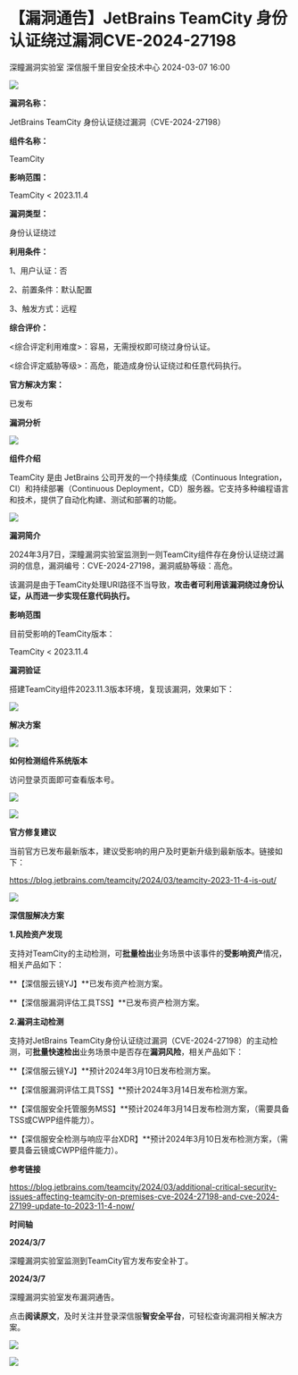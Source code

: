 #  【漏洞通告】JetBrains TeamCity 身份认证绕过漏洞CVE-2024-27198   
深瞳漏洞实验室  深信服千里目安全技术中心   2024-03-07 16:00  
  
![](https://mmbiz.qpic.cn/mmbiz_gif/w8NHw6tcQ5wveibLhxqcKWmUe8ibHpMNUrWX3t4x6B2lJlGL7tzCn3pBW2alZ4rEeftME96CEryHlZl9iaEvJPIYg/640?wx_fmt=gif&from=appmsg "")  
  
**漏洞名称：**  
  
JetBrains TeamCity 身份认证绕过漏洞（CVE-2024-27198）  
  
**组件名称：**  
  
TeamCity  
  
**影响范围：**  
  
TeamCity < 2023.11.4  
  
**漏洞类型：**  
  
身份认证绕过  
  
**利用条件：**  
  
1、用户认证：否  
  
2、前置条件：默认配置  
  
3、触发方式：远程  
  
**综合评价：**  
  
<综合评定利用难度>：容易，无需授权即可绕过身份认证。  
  
<综合评定威胁等级>：高危，能造成身份认证绕过和任意代码执行。  
  
**官方解决方案：**  
  
已发布  
  
  
  
  
  
**漏洞分析**  
  
![](https://mmbiz.qpic.cn/mmbiz_gif/w8NHw6tcQ5wveibLhxqcKWmUe8ibHpMNUrc1KbicHftsFt9ib08Q84qHmxPSHW3HWRLZgUfroInoJwzbX8CWchWEjg/640?wx_fmt=gif&from=appmsg "")  
  
**组件介绍**  
  
TeamCity 是由 JetBrains 公司开发的一个持续集成（Continuous Integration，CI）和持续部署（Continuous Deployment，CD）服务器。它支持多种编程语言和技术，提供了自动化构建、测试和部署的功能。  
  
![](https://mmbiz.qpic.cn/mmbiz_gif/w8NHw6tcQ5wveibLhxqcKWmUe8ibHpMNUrc1KbicHftsFt9ib08Q84qHmxPSHW3HWRLZgUfroInoJwzbX8CWchWEjg/640?wx_fmt=gif&from=appmsg "")  
  
**漏洞简介**  
  
2024年3月7日，深瞳漏洞实验室监测到一则TeamCity组件存在身份认证绕过漏洞的信息，漏洞编号：CVE-2024-27198，漏洞威胁等级：高危。  
  
该漏洞是由于TeamCity处理URI路径不当导致，**攻击者可利用该漏洞绕过身份认证，从而进一步实现任意代码执行。**  
  
  
**影响范围**  
  
目前受影响的TeamCity版本：  
  
TeamCity < 2023.11.4  
  
  
  
**漏洞验证**  
  
搭建TeamCity组件2023.11.3版本环境，复现该漏洞，效果如下：  
  
![](https://mmbiz.qpic.cn/mmbiz_png/w8NHw6tcQ5wveibLhxqcKWmUe8ibHpMNUrbDYiaoepnlJGIG4dTV02YmyL1eR9WMjhx9JIM6CqSfSTQX8q8wlH77g/640?wx_fmt=png&from=appmsg "")  
  
  
  
**解决方案**  
  
![](https://mmbiz.qpic.cn/mmbiz_gif/w8NHw6tcQ5wveibLhxqcKWmUe8ibHpMNUrc1KbicHftsFt9ib08Q84qHmxPSHW3HWRLZgUfroInoJwzbX8CWchWEjg/640?wx_fmt=gif&from=appmsg "")  
  
**如何检测组件系统版本**  
  
  
访问登录页面即可查看版本号。  
  
![](https://mmbiz.qpic.cn/mmbiz_png/w8NHw6tcQ5wveibLhxqcKWmUe8ibHpMNUrxhblsCJbOxujqutsoE6hY1yrwJFNQu1LNM0Xzgm4XJWfqlnN57F7Cg/640?wx_fmt=png&from=appmsg "")  
  
  
![](https://mmbiz.qpic.cn/mmbiz_gif/w8NHw6tcQ5wveibLhxqcKWmUe8ibHpMNUrc1KbicHftsFt9ib08Q84qHmxPSHW3HWRLZgUfroInoJwzbX8CWchWEjg/640?wx_fmt=gif&from=appmsg "")  
  
**官方修复建议**  
  
  
当前官方已发布最新版本，建议受影响的用户及时更新升级到最新版本。链接如下：  
  
https://blog.jetbrains.com/teamcity/2024/03/teamcity-2023-11-4-is-out/  
  
  
![](https://mmbiz.qpic.cn/mmbiz_gif/w8NHw6tcQ5wveibLhxqcKWmUe8ibHpMNUrc1KbicHftsFt9ib08Q84qHmxPSHW3HWRLZgUfroInoJwzbX8CWchWEjg/640?wx_fmt=gif&from=appmsg "")  
  
**深信服解决方案**  
  
  
**1.风险资产发现**  
  
支持对TeamCity的主动检测，可**批量检出**业务场景中该事件的**受影响资产**情况，相关产品如下：  
  
**【深信服云镜YJ】**已发布资产检测方案。  
  
**【深信服漏洞评估工具TSS】**已发布资产检测方案。  
  
  
**2.漏洞主动检测**  
  
支持对JetBrains TeamCity身份认证绕过漏洞（CVE-2024-27198）的主动检测，可**批量快速检出**业务场景中是否存在**漏洞风险**，相关产品如下：  
  
**【深信服云镜YJ】**预计2024年3月10日发布检测方案。  
  
**【深信服漏洞评估工具TSS】**预计2024年3月14日发布检测方案。  
  
**【深信服安全托管服务MSS】**预计2024年3月14日发布检测方案，（需要具备TSS或CWPP组件能力）。  
  
**【深信服安全检测与响应平台XDR】**预计2024年3月10日发布检测方案，（需要具备云镜或CWPP组件能力）。  
  
  
  
**参考链接**  
  
  
https://blog.jetbrains.com/teamcity/2024/03/additional-critical-security-issues-affecting-teamcity-on-premises-cve-2024-27198-and-cve-2024-27199-update-to-2023-11-4-now/  
  
  
  
**时间轴**  
  
  
  
**2024/3/7**  
  
深瞳漏洞实验室监测到TeamCity官方发布安全补丁。  
  
  
**2024/3/7**  
  
深瞳漏洞实验室发布漏洞通告。  
  
点击**阅读原文**，及时关注并登录深信服**智安全平台**，可轻松查询漏洞相关解决方案。  
  
![](https://mmbiz.qpic.cn/mmbiz_png/w8NHw6tcQ5wveibLhxqcKWmUe8ibHpMNUrJXup99lLdGbpibbhe9cIYVZTeauEn5gMficOEwCovYG0f0pPZcXBUic7A/640?wx_fmt=png&from=appmsg "")  
  
  
![](https://mmbiz.qpic.cn/mmbiz_jpg/w8NHw6tcQ5wveibLhxqcKWmUe8ibHpMNUr4byuaVkJK6xtsIazNPGBECUBLKibxBDjM11GaoO6n7vrXLLFibkUicHHg/640?wx_fmt=jpeg&from=appmsg "")  
  
  
  
  
